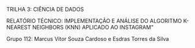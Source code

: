 TRILHA 3: CIÊNCIA DE DADOS

RELATÓRIO TÉCNICO: IMPLEMENTAÇÃO E ANÁLISE DO ALGORITMO K-NEAREST NEIGHBORS (KNN) APLICADO AO INSTAGRAM"

Grupo 112:
Marcus Vítor Souza Cardoso e Esdras Torres da Silva
